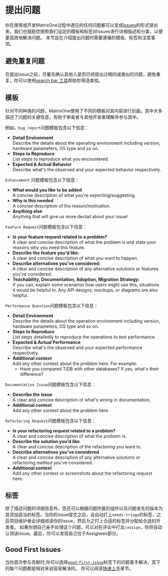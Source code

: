 # **提出问题**
你在使用或开发MatrixOne过程中遇见的任何问题都可以变成[issues](https://github.com/matrixorigin/matrixone/issues/new/choose)的形式提出来，我们也鼓励您按照我们设定的模板和标签对issues进行详细描述和分类，以便更高效地解决问题。
本节旨在介绍提出问题时需要遵循的模板、标签和注意事项。


## **避免重复问题**
在提出issue之前，尽量先确认其他人是否已经提出过相同或类似的问题，避免重复，你可以使用[search bar 工具](https://docs.github.com/en/issues/tracking-your-work-with-issues/filtering-and-searching-issues-and-pull-requests)帮助你筛选查找。
## **模板**
针对不同种类的问题，MatrixOne使用了不同的模板对其内容进行刻画，其中大多描述了问题的关键信息，有助于审查者与其他开发者理解并参与其中。

例如，`bug report`问题模板包含以下信息：

* **Detail Environment**  
  Describe the details about the operating environment including version, hardware parameters, OS type and so on.
* **Steps to Reproduce**  
  List steps to reproduce what you encountered.
* **Expected & Actual Behavior**  
  Describe what's the observed and your expected behavior respectively.


`Enhancement` 问题模板包含以下信息：

* **What would you like to be added**  
A concise description of what you're expecting/suggesting.
* **Why is this needed**  
A concise description of the reason/motivation.
* **Anything else**  
Anything that will give us more dectail about your issue!

`Feature Request`问题模板包含以下信息： 

* **Is your feature request related to a problem?**  
A clear and concise description of what the problem is and state your reasons why you need this feature.
* **Describe the feature you'd like:**  
A clear and concise description of what you want to happen.
* **Describe alternatives you've considered:**  
A clear and concise description of any alternative solutions or features you've considered. 
* **Teachability, Documentation, Adoption, Migration Strategy:**  
If you can, explain some scenarios how users might use this, situations it would be helpful in. Any API designs, mockups, or diagrams are also helpful. 

`Performance Question`问题模板包含以下信息：

* **Detail Environment**  
  Describe the details about the operation environment including version, hardware parameters, OS type and so on.
* **Steps to Reproduce**  
  List steps detailedly to reproduce the operations to test performance.
* **Expected & Actual Performance**  
  Describe what's the observed and your expected performance respectively.
* **Additional context**  
  Add any other context about the problem here. For example:  
    * Have you compared TiDB with other databases? If yes, what's their difference?

`Documentation Issue`问题模板包含以下信息：  

* **Describe the issue**  
  A clear and concise description of what's wrong in documentation.
* **Additional context**  
  Add any other context about the problem here.

`Refactoring Request`问题模板包含以下信息：

* **Is your refactoring request related to a problem?**  
A clear and concise description of what the problem is.
* **Describe the solution you'd like**  
A clear and concise description of the refactoring you want to.
* **Describe alternatives you've considered**  
A clear and concise description of any alternative solutions or refactoring method you've considered.
* **Additional context**  
Add any other context or screenshots about the refactoring request here.



## **标签**

除了描述问题的详细信息外，您还可以根据问题所属的组件以及问题发生的版本为其添加适当的标签。当你的issue提交之后，会自动打上`needs-triage`的标签，之后项目维护者会详细阅读你的issue，然后为之打上合适的标签并分配给合适的开发者。
如果你想自己亲手处理这个问题，可以对在评论中打出`/assign`，你将自动认领该issue。最后，你可以发现自己位于Assignees部分。

## **Good First Issues**

当你首次参与贡献时,你可以选择[`good-first-issue`](https://github.com/matrixorigin/matrixone/issues?q=is%3Aopen+is%3Aissue+label%3A%22good+first+issue%22)标签下的问题着手解决，其下的每个问题都是相对来说容易解决的。
你可以阅读[快速上手](../make-your-first-contribution.zh.md)章节。 

